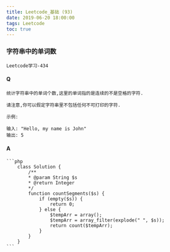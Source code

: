 ```yaml
---
title: Leetcode_基础 (93)
date: 2019-06-20 18:00:00
tags: Leetcode
toc: true
---
```


### 字符串中的单词数
    Leetcode学习-434

<!-- more -->

#### Q
    统计字符串中的单词个数,这里的单词指的是连续的不是空格的字符.

    请注意,你可以假定字符串里不包括任何不可打印的字符.

    示例:

    输入: "Hello, my name is John"
    输出: 5

#### A
    ```php
        class Solution {
            /**
            * @param String $s
            * @return Integer
            */
            function countSegments($s) {
                if (empty($s)) {
                    return 0;
                } else {
                    $tempArr = array();
                    $tempArr = array_filter(explode(" ", $s));
                    return count($tempArr);
                }
            }
        }
    ```
